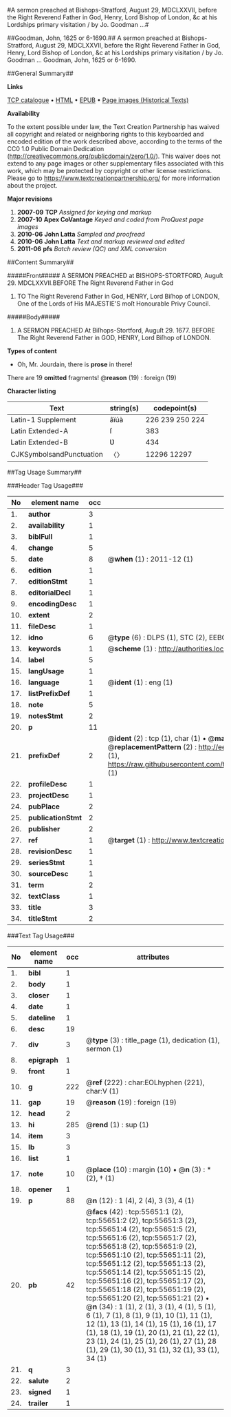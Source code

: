 #A sermon preached at Bishops-Stratford, August 29, MDCLXXVII, before the Right Reverend Father in God, Henry, Lord Bishop of London, &c at his Lordships primary visitation / by Jo. Goodman ...#

##Goodman, John, 1625 or 6-1690.##
A sermon preached at Bishops-Stratford, August 29, MDCLXXVII, before the Right Reverend Father in God, Henry, Lord Bishop of London, &c at his Lordships primary visitation / by Jo. Goodman ...
Goodman, John, 1625 or 6-1690.

##General Summary##

**Links**

[TCP catalogue](http://www.ota.ox.ac.uk/tcp/)  • 
[HTML](http://tei.it.ox.ac.uk/tcp/Texts-HTML/free/A41/A41456.html)  • 
[EPUB](http://tei.it.ox.ac.uk/tcp/Texts-EPUB/free/A41/A41456.epub) • 
[Page images (Historical Texts)](https://historicaltexts.jisc.ac.uk/eebo-12181203e)

**Availability**

To the extent possible under law, the Text Creation Partnership has waived all copyright and related or neighboring rights to this keyboarded and encoded edition of the work described above, according to the terms of the CC0 1.0 Public Domain Dedication (http://creativecommons.org/publicdomain/zero/1.0/). This waiver does not extend to any page images or other supplementary files associated with this work, which may be protected by copyright or other license restrictions. Please go to https://www.textcreationpartnership.org/ for more information about the project.

**Major revisions**

1. __2007-09__ __TCP__ *Assigned for keying and markup*
1. __2007-10__ __Apex CoVantage__ *Keyed and coded from ProQuest page images*
1. __2010-06__ __John Latta__ *Sampled and proofread*
1. __2010-06__ __John Latta__ *Text and markup reviewed and edited*
1. __2011-06__ __pfs__ *Batch review (QC) and XML conversion*

##Content Summary##

#####Front#####
A SERMON PREACHED at BISHOPS-STORTFORD, Auguſt 29. MDCLXXVII.BEFORE The Right Reverend Father in God
1. TO The Right Reverend Father in God, HENRY, Lord Biſhop of LONDON, One of the Lords of His MAJESTIE'S moſt Honourable Privy Council.

#####Body#####

1. A SERMON PREACHED At Biſhops-Stortford, Auguſt 29. 1677. BEFORE The Right Reverend Father in GOD, HENRY, Lord Biſhop of LONDON.

**Types of content**

  * Oh, Mr. Jourdain, there is **prose** in there!

There are 19 **omitted** fragments! 
 @__reason__ (19) : foreign (19)

**Character listing**


|Text|string(s)|codepoint(s)|
|---|---|---|
|Latin-1 Supplement|âïúà|226 239 250 224|
|Latin Extended-A|ſ|383|
|Latin Extended-B|Ʋ|434|
|CJKSymbolsandPunctuation|〈〉|12296 12297|

##Tag Usage Summary##

###Header Tag Usage###

|No|element name|occ|attributes|
|---|---|---|---|
|1.|__author__|3||
|2.|__availability__|1||
|3.|__biblFull__|1||
|4.|__change__|5||
|5.|__date__|8| @__when__ (1) : 2011-12 (1)|
|6.|__edition__|1||
|7.|__editionStmt__|1||
|8.|__editorialDecl__|1||
|9.|__encodingDesc__|1||
|10.|__extent__|2||
|11.|__fileDesc__|1||
|12.|__idno__|6| @__type__ (6) : DLPS (1), STC (2), EEBO-CITATION (1), OCLC (1), VID (1)|
|13.|__keywords__|1| @__scheme__ (1) : http://authorities.loc.gov/ (1)|
|14.|__label__|5||
|15.|__langUsage__|1||
|16.|__language__|1| @__ident__ (1) : eng (1)|
|17.|__listPrefixDef__|1||
|18.|__note__|5||
|19.|__notesStmt__|2||
|20.|__p__|11||
|21.|__prefixDef__|2| @__ident__ (2) : tcp (1), char (1)  •  @__matchPattern__ (2) : ([0-9\-]+):([0-9IVX]+) (1), (.+) (1)  •  @__replacementPattern__ (2) : http://eebo.chadwyck.com/downloadtiff?vid=$1&page=$2 (1), https://raw.githubusercontent.com/textcreationpartnership/Texts/master/tcpchars.xml#$1 (1)|
|22.|__profileDesc__|1||
|23.|__projectDesc__|1||
|24.|__pubPlace__|2||
|25.|__publicationStmt__|2||
|26.|__publisher__|2||
|27.|__ref__|1| @__target__ (1) : http://www.textcreationpartnership.org/docs/. (1)|
|28.|__revisionDesc__|1||
|29.|__seriesStmt__|1||
|30.|__sourceDesc__|1||
|31.|__term__|2||
|32.|__textClass__|1||
|33.|__title__|3||
|34.|__titleStmt__|2||


###Text Tag Usage###

|No|element name|occ|attributes|
|---|---|---|---|
|1.|__bibl__|1||
|2.|__body__|1||
|3.|__closer__|1||
|4.|__date__|1||
|5.|__dateline__|1||
|6.|__desc__|19||
|7.|__div__|3| @__type__ (3) : title_page (1), dedication (1), sermon (1)|
|8.|__epigraph__|1||
|9.|__front__|1||
|10.|__g__|222| @__ref__ (222) : char:EOLhyphen (221), char:V (1)|
|11.|__gap__|19| @__reason__ (19) : foreign (19)|
|12.|__head__|2||
|13.|__hi__|285| @__rend__ (1) : sup (1)|
|14.|__item__|3||
|15.|__lb__|3||
|16.|__list__|1||
|17.|__note__|10| @__place__ (10) : margin (10)  •  @__n__ (3) : * (2), † (1)|
|18.|__opener__|1||
|19.|__p__|88| @__n__ (12) : 1 (4), 2 (4), 3 (3), 4 (1)|
|20.|__pb__|42| @__facs__ (42) : tcp:55651:1 (2), tcp:55651:2 (2), tcp:55651:3 (2), tcp:55651:4 (2), tcp:55651:5 (2), tcp:55651:6 (2), tcp:55651:7 (2), tcp:55651:8 (2), tcp:55651:9 (2), tcp:55651:10 (2), tcp:55651:11 (2), tcp:55651:12 (2), tcp:55651:13 (2), tcp:55651:14 (2), tcp:55651:15 (2), tcp:55651:16 (2), tcp:55651:17 (2), tcp:55651:18 (2), tcp:55651:19 (2), tcp:55651:20 (2), tcp:55651:21 (2)  •  @__n__ (34) : 1 (1), 2 (1), 3 (1), 4 (1), 5 (1), 6 (1), 7 (1), 8 (1), 9 (1), 10 (1), 11 (1), 12 (1), 13 (1), 14 (1), 15 (1), 16 (1), 17 (1), 18 (1), 19 (1), 20 (1), 21 (1), 22 (1), 23 (1), 24 (1), 25 (1), 26 (1), 27 (1), 28 (1), 29 (1), 30 (1), 31 (1), 32 (1), 33 (1), 34 (1)|
|21.|__q__|3||
|22.|__salute__|2||
|23.|__signed__|1||
|24.|__trailer__|1||
